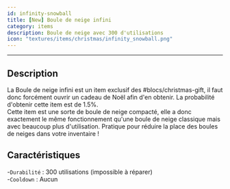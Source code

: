 ```yaml
---
id: infinity-snowball
title: [New] Boule de neige infini
category: items
description: Boule de neige avec 300 d'utilisations
icon: "textures/items/christmas/infinity_snowball.png"
---
```

___
## Description

La Boule de neige infini est un item exclusif des #blocs/christmas-gift, il faut donc forcément ouvrir un cadeau de Noël afin d'en obtenir. La probabilité d'obtenir cette item est de 1.5%.   
Cette item est une sorte de boule de neige compacté, elle a donc exactement le même fonctionnement qu'une boule de neige classique mais avec beaucoup plus d'utilisation. Pratique pour réduire la place des boules de neiges dans votre inventaire !

## Caractéristiques  

-``Durabilité`` : 300 utilisations (impossible à réparer)  
-``Cooldown`` : Aucun
